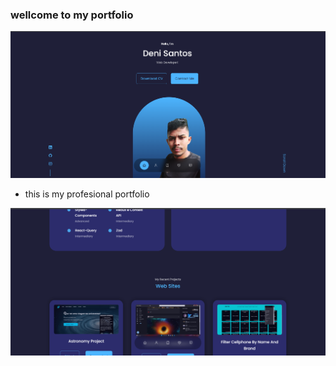 ### wellcome to my portfolio


<div align="center">
    <img src="./public/project-2.png" width="800px" />
</div>

- this is my profesional portfolio

<div align="center">
    <img src="./public/project-1.png" width="800px" />
</div>


